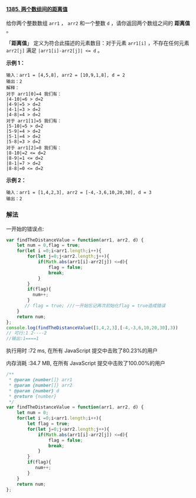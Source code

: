 #### [1385. 两个数组间的距离值](https://leetcode-cn.com/problems/find-the-distance-value-between-two-arrays/)

给你两个整数数组 `arr1` ， `arr2` 和一个整数 `d` ，请你返回两个数组之间的 **距离值** 。

「**距离值**」 定义为符合此描述的元素数目：对于元素 `arr1[i]` ，不存在任何元素 `arr2[j]` 满足 `|arr1[i]-arr2[j]| <= d` 。

 

**示例 1：**

```
输入：arr1 = [4,5,8], arr2 = [10,9,1,8], d = 2
输出：2
解释：
对于 arr1[0]=4 我们有：
|4-10|=6 > d=2 
|4-9|=5 > d=2 
|4-1|=3 > d=2 
|4-8|=4 > d=2 
对于 arr1[1]=5 我们有：
|5-10|=5 > d=2 
|5-9|=4 > d=2 
|5-1|=4 > d=2 
|5-8|=3 > d=2
对于 arr1[2]=8 我们有：
|8-10|=2 <= d=2
|8-9|=1 <= d=2
|8-1|=7 > d=2
|8-8|=0 <= d=2
```

**示例 2：**

```
输入：arr1 = [1,4,2,3], arr2 = [-4,-3,6,10,20,30], d = 3
输出：2
```

### 解法

一开始的错误点:

```js
var findTheDistanceValue = function(arr1, arr2, d) {
    let num = 0,flag = true;
    for(let i =0;i<arr1.length;i++){
        for(let j=0;j<arr2.length;j++){
            if(Math.abs(arr1[i]-arr2[j]) <=d){
                flag = false;
                break;
            }
        }
        if(flag){
          num++;
        }
       // flag = true; ///一开始忘记再次初始化flag = true造成错误
    }
    return num;
};
console.log(findTheDistanceValue([1,4,2,3],[-4,-3,6,10,20,30],3))
// 可行:1 2----2
//输出:1====1
```



执行用时 :72 ms, 在所有 JavaScript 提交中击败了80.23%的用户

内存消耗 :34.7 MB, 在所有 JavaScript 提交中击败了100.00%的用户

```js
/**
 * @param {number[]} arr1
 * @param {number[]} arr2
 * @param {number} d
 * @return {number}
 */
var findTheDistanceValue = function(arr1, arr2, d) {
    let num = 0;
    for(let i =0;i<arr1.length;i++){
        let flag = true;
        for(let j=0;j<arr2.length;j++){
            if(Math.abs(arr1[i]-arr2[j]) <=d){
                flag = false;
                break;
            }
        }
        if(flag){
           num++;
        }
    }
    return num;
};
```

